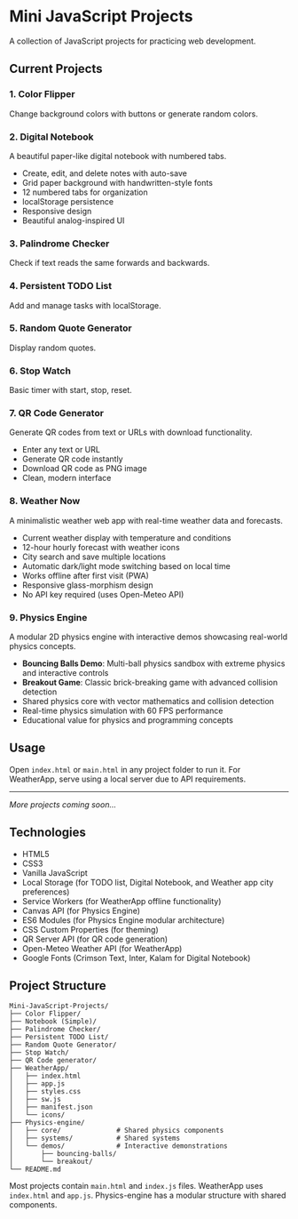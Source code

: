 # Mini JavaScript Projects

A collection of JavaScript projects for practicing web development.

## Current Projects

### 1. Color Flipper

Change background colors with buttons or generate random colors.

### 2. Digital Notebook

A beautiful paper-like digital notebook with numbered tabs.

- Create, edit, and delete notes with auto-save
- Grid paper background with handwritten-style fonts
- 12 numbered tabs for organization
- localStorage persistence
- Responsive design
- Beautiful analog-inspired UI

### 3. Palindrome Checker

Check if text reads the same forwards and backwards.

### 4. Persistent TODO List

Add and manage tasks with localStorage.

### 5. Random Quote Generator

Display random quotes.

### 6. Stop Watch

Basic timer with start, stop, reset.

### 7. QR Code Generator

Generate QR codes from text or URLs with download functionality.

- Enter any text or URL
- Generate QR code instantly
- Download QR code as PNG image
- Clean, modern interface

### 8. Weather Now

A minimalistic weather web app with real-time weather data and forecasts.

- Current weather display with temperature and conditions
- 12-hour hourly forecast with weather icons
- City search and save multiple locations
- Automatic dark/light mode switching based on local time
- Works offline after first visit (PWA)
- Responsive glass-morphism design
- No API key required (uses Open-Meteo API)

### 9. Physics Engine

A modular 2D physics engine with interactive demos showcasing real-world physics concepts.

- **Bouncing Balls Demo**: Multi-ball physics sandbox with extreme physics and interactive controls
- **Breakout Game**: Classic brick-breaking game with advanced collision detection
- Shared physics core with vector mathematics and collision detection
- Real-time physics simulation with 60 FPS performance
- Educational value for physics and programming concepts

## Usage

Open `index.html` or `main.html` in any project folder to run it.
For WeatherApp, serve using a local server due to API requirements.

---

_More projects coming soon..._

## Technologies

- HTML5
- CSS3
- Vanilla JavaScript
- Local Storage (for TODO list, Digital Notebook, and Weather app city preferences)
- Service Workers (for WeatherApp offline functionality)
- Canvas API (for Physics Engine)
- ES6 Modules (for Physics Engine modular architecture)
- CSS Custom Properties (for theming)
- QR Server API (for QR code generation)
- Open-Meteo Weather API (for WeatherApp)
- Google Fonts (Crimson Text, Inter, Kalam for Digital Notebook)

## Project Structure

```
Mini-JavaScript-Projects/
├── Color Flipper/
├── Notebook (Simple)/
├── Palindrome Checker/
├── Persistent TODO List/
├── Random Quote Generator/
├── Stop Watch/
├── QR Code generator/
├── WeatherApp/
│   ├── index.html
│   ├── app.js
│   ├── styles.css
│   ├── sw.js
│   ├── manifest.json
│   └── icons/
├── Physics-engine/
│   ├── core/              # Shared physics components
│   ├── systems/           # Shared systems
│   └── demos/             # Interactive demonstrations
│       ├── bouncing-balls/
│       └── breakout/
└── README.md
```

Most projects contain `main.html` and `index.js` files.
WeatherApp uses `index.html` and `app.js`.
Physics-engine has a modular structure with shared components.
